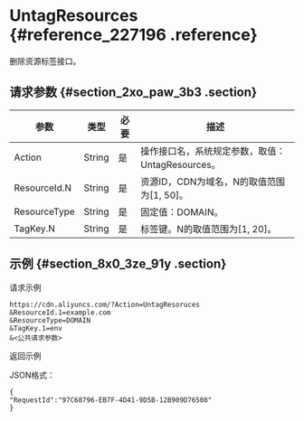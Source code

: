 # UntagResources {#reference_227196 .reference}

删除资源标签接口。

## 请求参数 {#section_2xo_paw_3b3 .section}

|参数|类型|必要|描述|
|--|--|--|--|
|Action|String|是|操作接口名，系统规定参数，取值：UntagResources。|
|ResourceId.N|String|是|资源ID，CDN为域名，N的取值范围为\[1, 50\]。|
|ResourceType|String|是|固定值：DOMAIN。|
|TagKey.N|String|是|标签键。N的取值范围为\[1, 20\]。|

## 示例 {#section_8x0_3ze_91y .section}

请求示例

``` {#codeblock_ejv_757_6k7}
https://cdn.aliyuncs.com/?Action=UntagResoruces
&ResourceId.1=example.com
&ResourceType=DOMAIN
&TagKey.1=env
&<公共请求参数>
```

返回示例

JSON格式：

``` {#codeblock_q9j_i35_z7n}
{
"RequestId":"97C68796-EB7F-4D41-9D5B-12B909D76508"
}
```

